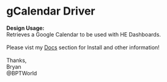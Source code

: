 # gCalendar Driver
<b>Design Usage:</b><br>
Retrieves a Google Calendar to be used with HE Dashboards.<br><br>
Please vist my <a href='https://github.com/bptworld/Hubitat/tree/master/Docs' target='_blank'>Docs</a> section for Install and other information!
<br><br>
Thanks,<br>
Bryan<br>
@BPTWorld
